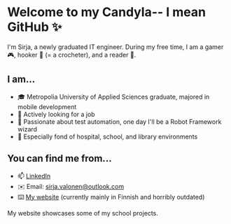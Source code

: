 # Welcome to my Candyla-- I mean GitHub ✨

I'm Sirja, a newly graduated IT engineer. During my free time, I am a gamer :video_game:, hooker :yarn: (= a crocheter), and a reader 📖.

## I am...
- 🎓 Metropolia University of Applied Sciences graduate, majored in mobile development
- 🌱 Actively looking for a job
- 🧡 Passionate about test automation, one day I'll be a Robot Framework wizard
- :tulip: Especially fond of hospital, school, and library environments

<!--
## Some school project repos
- 💊 [Meds Memory](https://github.com/Digitaalitontut/Meds-Memory) from 1st year
- 🍎 [Scraps](https://github.com/soulyvap/scraps) from 2nd year (still in progress)
-->
## You can find me from...
- 📫 [LinkedIn](https://www.linkedin.com/in/sirja-valonen-109944127/)
- ✉️ Email: sirja.valonen@outlook.com
- ⌨️ [My website](http://minaunderthesky.weebly.com/) (currently mainly in Finnish and horribly outdated)

My website showcases some of my school projects.


<!--
**sirjak/sirjak** is a ✨ _special_ ✨ repository because its `README.md` (this file) appears on your GitHub profile.

Here are some ideas to get you started:

- 🔭 I’m currently working on ...
- 🌱 I’m currently learning ...
- 👯 I’m looking to collaborate on ...
- 🤔 I’m looking for help with ...
- 💬 Ask me about ...
- 📫 How to reach me: ...
- 😄 Pronouns: ...
- ⚡ Fun fact: ...
-->
